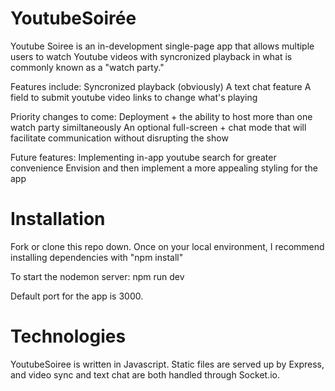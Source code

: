 # YoutubeSoirée

Youtube Soiree is an in-development single-page app that allows multiple users to watch Youtube videos with syncronized playback in what is commonly known as a "watch party."

Features include: 
Syncronized playback (obviously)
A text chat feature
A field to submit youtube video links to change what's playing

Priority changes to come:
Deployment + the ability to host more than one watch party similtaneously
An optional full-screen + chat mode that will facilitate communication without disrupting the show

Future features:
Implementing in-app youtube search for greater convenience
Envision and then implement a more appealing styling for the app

# Installation

Fork or clone this repo down. Once on your local environment, I recommend installing dependencies with "npm install"

To start the nodemon server: npm run dev

Default port for the app is 3000.

# Technologies

YoutubeSoiree is written in Javascript. Static files are served up by Express, and video sync and text chat are both handled through Socket.io.
